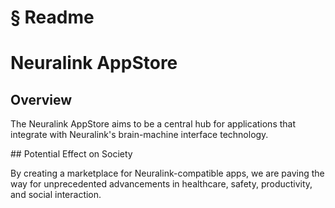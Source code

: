 # § Readme

# Neuralink AppStore

## Overview
The Neuralink AppStore aims to be a central hub for applications that integrate with Neuralink's brain-machine interface technology.
<!-- TODO: Break into shorter sentences (26 words > 15) --> ## Potential Effect on Society
By creating a marketplace for Neuralink-compatible apps, we are paving the way for unprecedented advancements in healthcare, safety, productivity, and social interaction.
<!-- TODO: Break into shorter sentences (27 words > 15) -->
